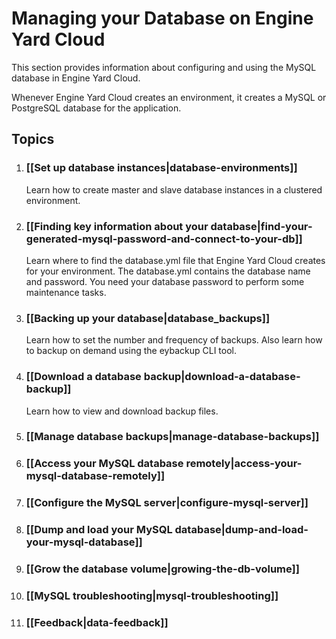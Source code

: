 # Managing your Database on Engine Yard Cloud

This section provides information about configuring and using the MySQL database in Engine Yard Cloud.

Whenever Engine Yard Cloud creates an environment, it creates a MySQL or PostgreSQL database for the application. 

## Topics

1. ### [[Set up database instances|database-environments]]

    Learn how to create master and slave database instances in a clustered environment. 

1. ### [[Finding key information about your database|find-your-generated-mysql-password-and-connect-to-your-db]]  

    Learn where to find the database.yml file that Engine Yard Cloud creates for your environment. The database.yml contains the database name and password. You need your database password to perform some maintenance tasks.

4. ### [[Backing up your database|database_backups]]

    Learn how to set the number and frequency of backups. Also learn how to backup on demand using the eybackup CLI tool. 

5. ### [[Download a database backup|download-a-database-backup]] 

    Learn how to view and download backup files.

6. ### [[Manage database backups|manage-database-backups]]

2. ### [[Access your MySQL database remotely|access-your-mysql-database-remotely]]

3. ### [[Configure the MySQL server|configure-mysql-server]]




7. ### [[Dump and load your MySQL database|dump-and-load-your-mysql-database]]

8. ### [[Grow the database volume|growing-the-db-volume]]

9. ### [[MySQL troubleshooting|mysql-troubleshooting]]

10. ### [[Feedback|data-feedback]]